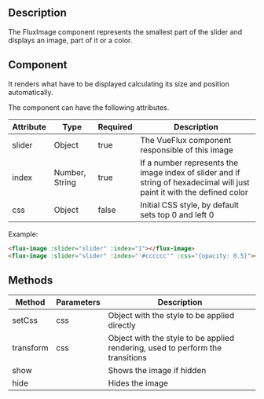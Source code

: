 ---
---

## Description

The FluxImage component represents the smallest part of the slider and displays an image, part of it or a color.

## Component

It renders what have to be displayed calculating its size and position automatically.

The component can have the following attributes.

| Attribute | Type | Required | Description |
|-----------|------|----------|-------------|
| slider | Object | true | The VueFlux component responsible of this image |
| index | Number, String | true | If a number represents the image index of slider and if string of hexadecimal will just paint it with the defined color |
| css | Object | false | Initial CSS style, by default sets top 0 and left 0 |

Example:
``` html
<flux-image :slider="slider" :index="1"></flux-image>
<flux-image :slider="slider" :index="'#cccccc'" :css="{opacity: 0.5}"></flux-image>
```

## Methods

| Method | Parameters | Description |
|--------|------------|-------------|
| setCss | css | Object with the style to be applied directly |
| transform | css | Object with the style to be applied rendering, used to perform the transitions |
| show | | Shows the image if hidden |
| hide | | Hides the image |
